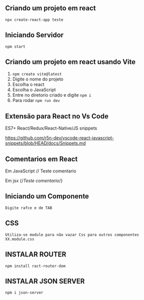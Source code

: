 ## Criando um projeto em react

`npx create-react-app teste `

## Iniciando Servidor

`npm start`

## Criando um projeto em react usando Vite

1. `npm create vite@latest`
2. Digite o nome do projeto
3. Escolha o react
4. Escolha o JavaScript
5. Entre no diretorio criado e digite `npm i`
6. Para rodar `npm run dev`

## Extensão para React no Vs Code

ES7+ React/Redux/React-Native/JS snippets

https://github.com/r5n-dev/vscode-react-javascript-snippets/blob/HEAD/docs/Snippets.md

## Comentarios em React

Em JavaScript
// Teste comentario

Em jsx
{/_Teste comentario_/}

## Iniciando um Componente

    Digite rafce e de TAB

## CSS

    Utiliza-se module para não vazar Css para outros componentes
    XX.module.css

## INSTALAR ROUTER

    npm install ract-router-dom

## INSTALAR JSON SERVER

    npm i json-server